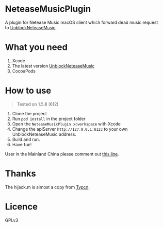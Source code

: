 # NeteaseMusicPlugin
A plugin for Netease Music macOS client which forward dead music request to [UnblockNeteaseMusic](https://github.com/ITJesse/UnblockNeteaseMusic).

# What you need
1. Xcode
2. The latest version [UnblockNeteaseMusic](https://github.com/ITJesse/UnblockNeteaseMusic)
3. CocoaPods

# How to use

> Tested on 1.5.8 (612)

1. Clone the project
2. Run `pod install` in the project folder
3. Open the `NeteaseMusicPlugin.xcworkspace` with Xcode
4. Change the apiServer `http://127.0.0.1:8123` to your own UnblockNeteaseMusic address.
5. Build and run.
6. Have fun!

User in the Mainland China please comment out [this line](https://github.com/ITJesse/NeteaseMusicPlugin/blob/master/NeteaseMusicPlugin/hijack.m#L62).

# Thanks
The hijack.m is almost a copy from [Typcn](https://github.com/typcn/163music-mac-client-unlock/blob/master/hijack.m).

# Licence
GPLv3
